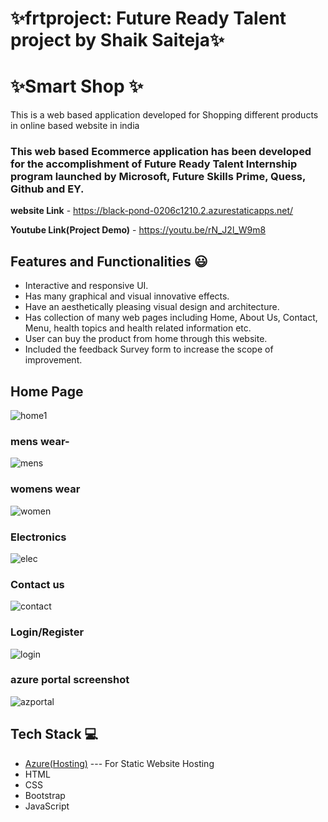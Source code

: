 # ✨frtproject:  Future Ready Talent project by Shaik Saiteja✨

# ✨Smart Shop  ✨

This is a web based application developed for Shopping different products in online based website in india

### This web based Ecommerce application has been developed for the accomplishment of Future Ready Talent Internship program launched by Microsoft, Future Skills Prime, Quess, Github and EY.


**website Link** - https://black-pond-0206c1210.2.azurestaticapps.net/

**Youtube Link(Project Demo)** - https://youtu.be/rN_J2l_W9m8


## Features and Functionalities 😃

- Interactive and responsive UI.
- Has many graphical and visual innovative effects.
- Have an aesthetically pleasing visual design and architecture.
- Has collection of many web pages including Home, About Us, Contact, Menu, health topics and health related information etc.
- User can buy the product from home through this website.
- Included the feedback Survey form to increase the scope of improvement. 

## Home Page
![home1](https://user-images.githubusercontent.com/109669265/193396545-38c2ed0c-f75d-455f-b954-c71def63cf1b.png)


### mens wear-
![mens](https://user-images.githubusercontent.com/109669265/193396589-45315de0-d58a-4423-ac95-a9d4a01bde6c.png)


### womens wear ##
![women](https://user-images.githubusercontent.com/109669265/193396605-0727cce8-1408-488c-8b79-a39e2dbdb22e.png)


### Electronics ##
![elec](https://user-images.githubusercontent.com/109669265/193396622-083c5b40-2bd8-458e-8b33-136ad020953b.png)


### Contact us ##
![contact](https://user-images.githubusercontent.com/109669265/193396632-dd916fd2-346e-4759-bd04-c4f6eecc0edd.png)


### Login/Register ##
![login](https://user-images.githubusercontent.com/109669265/193396639-2fd0c1e4-cee6-41b0-8845-43e72c7c886f.png)


### azure portal screenshot ##
![azportal](https://user-images.githubusercontent.com/109669265/193396769-878a280f-3186-4253-b654-2206a2b7a2ea.png)


## Tech Stack 💻

- [Azure(Hosting)](https://azure.microsoft.com/en-in/features/azure-portal/) --- For Static Website Hosting
- HTML
- CSS
- Bootstrap
- JavaScript
